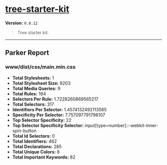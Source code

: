 # [tree-starter-kit]( https://github.com/treeframework/tree-starter-kit )

**Version:** `0.8.12`

> Tree starter kit.

* * *

## Parker Report

### www/dist/css/main.min.css

- **Total Stylesheets:** 1
- **Total Stylesheet Size:** 9203
- **Total Media Queries:** 9
- **Total Rules:** 184
- **Selectors Per Rule:** 1.7228260869565217
- **Total Selectors:** 317
- **Identifiers Per Selector:** 1.4574132492113565
- **Specificity Per Selector:** 7.757097791798107
- **Top Selector Specificity:** 22
- **Top Selector Specificity Selector:** input[type=number]::-webkit-inner-spin-button
- **Total Id Selectors:** 0
- **Total Identifiers:** 462
- **Total Declarations:** 285
- **Total Unique Colors:** 8
- **Total Important Keywords:** 82
